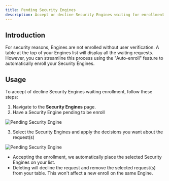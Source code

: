 ```yaml
---
title: Pending Security Engines
description: Accept or decline Security Engines waiting for enrollment
---
```


## Introduction

For security reasons, Engines are not enrolled without user verification. A table at the top of your Engines list will display all the waiting requests.
However, you can streamline this process using the "Auto-enroll" feature to automatically enroll your Security Engines.

## Usage

To accept of decline Security Engines waiting enrollment, follow these steps:

1. Navigate to the **Security Engines** page.
2. Have a Security Engine pending to be enroll

![Pending Security Engine](/img/console/security_engines/pending-se-table.png)

3. Select the Security Engines and apply the decisions you want about the request(s)

![Pending Security Engine](/img/console/security_engines/pending-se-info.png)

- Accepting the enrollment, we automatically place the selected Security Engines on your list.
- Deleting will decline the request and remove the selected request(s) from your table. This won't affect a new enroll on the same Engine.
